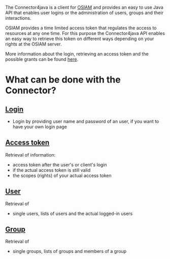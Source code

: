 The Connector4java is a client for [OSIAM](https://github.com/osiam/osiam)
and provides an easy to use Java API that enables user logins or the
administration of users, groups and their interactions.

OSIAM provides a time limited access token that regulates the access to
resources at any one time.
For this purpose the Connector4java API enables an easy way to retrieve this
token on different ways depending on your rights at the OSIAM server.

More information about the login, retrieving an access token and the possible
grants can be found [here](login-and-getting-an-access-token.md).

# What can be done with the Connector?

## [Login](login-and-getting-an-access-token.md#login)

- Login by providing user name and password of an user, if you want to have
your own login page

## [Access token](login-and-getting-an-access-token.md#retrieving-an-accesstoken)

Retrieval of information:
- access token after the user's or client's login
- if the actual access token is still valid
- the scopes (rights) of your actual access token

## [User](working-with-user.md)

Retrieval of
- single users, lists of users and the actual logged-in users

## [Group](working-with-groups.md)

Retrieval of
- single groups, lists of groups and members of a group
